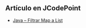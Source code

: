 ## Artículo en JCodePoint
* [Java – Filtrar Map a List](https://jcodepoint.com/java/filtrar-map-a-list/)
